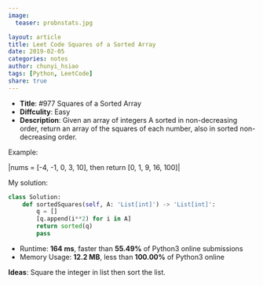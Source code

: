 ```yaml
---
image:
  teaser: probnstats.jpg

layout: article
title: Leet Code Squares of a Sorted Array
date: 2019-02-05
categories: notes
author: chunyi_hsiao
tags: [Python, LeetCode]
share: true
---
```


- **Title**: #977 Squares of a Sorted Array
- **Diffculity**: Easy 
- **Description**: Given an array of integers A sorted in non-decreasing order, return an array of the squares of each number, also in sorted non-decreasing order.

Example: 

|nums = [-4, -1, 0, 3, 10], then return [0, 1, 9, 16, 100]|


My solution:
```python
class Solution:
    def sortedSquares(self, A: 'List[int]') -> 'List[int]':
        q = []
        [q.append(i**2) for i in A]
        return sorted(q)
        pass

```

- Runtime: **164 ms**, faster than **55.49%** of Python3 online submissions 
- Memory Usage: **12.2 MB**, less than **100.00%** of Python3 online 


**Ideas**: Square the integer in list then sort the list.
